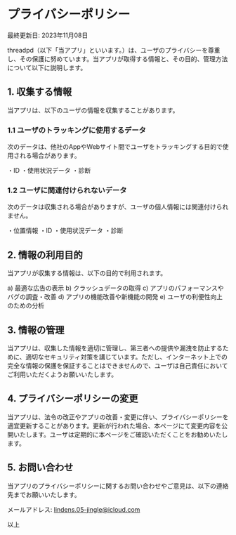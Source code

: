# プライバシーポリシー
最終更新日: 2023年11月08日

threadpd（以下「当アプリ」といいます。）は、ユーザのプライバシーを尊重し、その保護に努めています。当アプリが取得する情報と、その目的、管理方法について以下に説明します。

## 1. 収集する情報
当アプリは、以下のユーザの情報を収集することがあります。

### 1.1 ユーザのトラッキングに使用するデータ
次のデータは、他社のAppやWebサイト間でユーザをトラッキングする目的で使用される場合があります。

・ID
・使用状況データ
・診断
### 1.2 ユーザに関連付けられないデータ
次のデータは収集される場合がありますが、ユーザの個人情報には関連付けられません。

・位置情報
・ID
・使用状況データ
・診断
## 2. 情報の利用目的
当アプリが収集する情報は、以下の目的で利用されます。

a) 最適な広告の表示
b) クラッシュデータの取得
c) アプリのパフォーマンスやバグの調査・改善
d) アプリの機能改善や新機能の開発
e) ユーザの利便性向上のための分析

## 3. 情報の管理
当アプリは、収集した情報を適切に管理し、第三者への提供や漏洩を防止するために、適切なセキュリティ対策を講じています。ただし、インターネット上での完全な情報の保護を保証することはできませんので、ユーザは自己責任においてご利用いただくようお願いいたします。

## 4. プライバシーポリシーの変更
当アプリは、法令の改正やアプリの改善・変更に伴い、プライバシーポリシーを適宜更新することがあります。更新が行われた場合、本ページにて変更内容を公開いたします。ユーザは定期的に本ページをご確認いただくことをお勧めいたします。

## 5. お問い合わせ
当アプリのプライバシーポリシーに関するお問い合わせやご意見は、以下の連絡先までお願いいたします。

メールアドレス: lindens.05-jingle@icloud.com

以上
